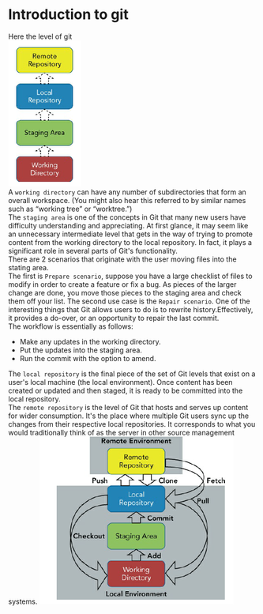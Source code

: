 # Introduction to git
Here the level of git  
![git_level](../screenshot/git-level.png)  
A ```working directory``` can have any number of subdirectories that form an overall workspace. (You might
also hear this referred to by similar names such as “working tree” or  “worktree.”)  
The ```staging area``` is one of the concepts in Git that many new users
have difficulty understanding and appreciating. At first glance, it may
seem like an unnecessary intermediate level that gets in the way of
trying to promote content from the working directory to the local
repository. In fact, it plays a significant role in several parts of Git's
functionality.  
There are 2 scenarios that originate with the user moving files into the stating area.  
The first is ```Prepare scenario```, suppose you have a large checklist of files to modify in order 
to create a feature or fix a bug. As pieces of the larger change are done, you move those pieces to the
staging area and check them off your list.
The second use case is the ```Repair scenario```. One of the interesting things that
Git allows users to do is to rewrite history.Effectively, it provides a do-over, or an opportunity to repair the
last commit.  
The workflow is essentially as follows:
* Make any updates in the working directory.
* Put the updates into the staging area.
* Run the commit with the option to amend.  

The ```local repository``` is the final piece of the set of Git levels that exist
on a user's local machine (the local environment). Once content has
been created or updated and then staged, it is ready to be committed
into the local repository.  
The ```remote repository``` is the level of Git that hosts and serves up
content for wider consumption. It's the place where multiple Git users
sync up the changes from their respective local repositories. It
corresponds to what you would traditionally think of as the server in
other source management systems.
![git_one_picture](../screenshot/git_one_picture.png)  

